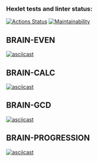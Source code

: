 ### Hexlet tests and linter status:
[![Actions Status](https://github.com/Anton-Sekachev/frontend-project-44/workflows/hexlet-check/badge.svg)](https://github.com/Anton-Sekachev/frontend-project-44/actions)
[![Maintainability](https://api.codeclimate.com/v1/badges/0b51ba71de1b4b4d7418/maintainability)](https://codeclimate.com/github/Anton-Sekachev/frontend-project-44/maintainability)

## BRAIN-EVEN
[![asciicast](https://asciinema.org/a/YQAtIrigynT3LvEmpAFIGxPUt.svg)](https://asciinema.org/a/YQAtIrigynT3LvEmpAFIGxPUt)

## BRAIN-CALC
[![asciicast](https://asciinema.org/a/dNrC2ISvsaZ1d7WSBv4KjZBAb.svg)](https://asciinema.org/a/dNrC2ISvsaZ1d7WSBv4KjZBAb)

## BRAIN-GCD
[![asciicast](https://asciinema.org/a/MNOIkXDNQXOwejDB62RIStTu6.svg)](https://asciinema.org/a/MNOIkXDNQXOwejDB62RIStTu6)

## BRAIN-PROGRESSION
[![asciicast](https://asciinema.org/a/ZxDtE3g1Ne5LjPHkZ2uYG9MQz.svg)](https://asciinema.org/a/ZxDtE3g1Ne5LjPHkZ2uYG9MQz)